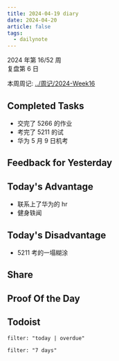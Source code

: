 ```yaml
---
title: 2024-04-19 diary
date: 2024-04-20
article: false
tags:
  - dailynote
---
```

  
2024 年第 16/52 周  
复盘第 6 日

本周周记: [../周记/2024-Week16](../周记/2024-Week16)

## Completed Tasks
- 交完了 5266 的作业
- 考完了 5211 的试
- 华为 5 月 9 日机考

## Feedback for Yesterday

## Today's Advantage
- 联系上了华为的 hr
- 健身轶闻

## Today's Disadvantage
- 5211 考的一塌糊涂

## Share

## Proof Of the Day

## Todoist
```todoist
filter: "today | overdue"
```
```todoist
filter: "7 days"
```
